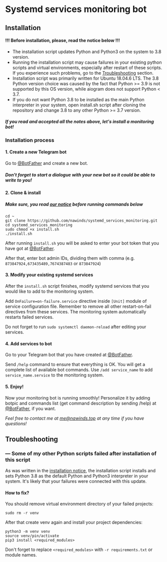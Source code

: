 # Systemd services monitoring bot
## Installation
#### !!! Before installation, please, read the notice below !!!
- The installation script updates Python and Python3 on the system to 3.8 version. 
- Running the installation script may cause failures in your existing python scripts and 
virtual environments, especially after restart of these scripts. If you experience 
such problems, go to the [Troubleshooting](#Troubleshooting) section.
- Installation script was primarily written for Ubuntu 18.04.6 LTS. The 3.8 Python 
version choice was caused by the fact that Python >= 3.9 is not supported by this OS version, 
while aiogram does not support Python < 3.7.
- If you do not want Python 3.8 to be installed as the main Python interpreter in your system,
open install.sh script after cloning the repository and change 3.8 to any other Python >= 3.7 
version.
##### If you read and accepted all the notes above, let's install a monitoring bot!

### Installation process
#### 1. Create a new Telegram bot
Go to [@BotFather](https://t.me/BotFather) and create a new bot.
##### Don't forget to start a dialogue with your new bot so it could be able to write to you!

#### 2. Clone & install
##### Make sure, you read [our notice](#Installation) before running commands below
```shell script
cd ~
git clone https://github.com/nawinds/systemd_services_monitoring.git
cd systemd_services_monitoring
sudo chmod +x install.sh
./install.sh
```
After running `install.sh` you will be asked to enter your bot token that you have got at 
[@BotFather](https://t.me/BotFather).

After that, enter bot admin IDs, dividing them with 
comma (e.g. `873847924,673435489,7674387483` or `873847924`)

#### 3. Modify your existing systemd services
After the `install.sh` script finishes, modify systemd services that you would like 
to add to the monitoring system.

Add `OnFailure=on-failure.service` directive inside `[Unit]` module 
of service configuration file. Remember to remove all other restart-on-fail 
directives from these services. The monitoring system automatically 
restarts failed services.

Do not forget to run `sudo systemctl daemon-reload` after editing your services.

#### 4. Add services to bot
Go to your Telegram bot that you have created at [@BotFather](https://t.me/BotFather).

Send `/help` command to ensure that everything is OK. You will get a complete list 
of available bot commands. Use `/add service_name` to add `service_name.service` to 
the monitoring system.

#### 5. Enjoy!
Now your monitoring bot is running smoothly! Personalize it by adding botpic and commands 
list (get command description by sending /help) at [@BotFather](https://t.me/BotFather), if you want.

_Feel free to contact me at [me@nawinds.top](mailto:me@nawinds.top) at any time 
if you have questions!_

## Troubleshooting
### — Some of my other Python scripts failed after installation of this script
As was written in the [installation notice](#Installation), the installation script 
installs and sets Python 3.8 as the default Python and Python3 interpreter in your system.
It's likely that your failures were connected with this update.
#### How to fix?
You should remove virtual environment directory of your failed projects:
```shell script
sudo rm -r venv
```
After that create venv again and install your project dependencies:
```shell script
python3 -m venv venv
source venv/pin/activate
pip3 install <required_modules>
```
Don't forget to replace `<required_modules>` with `-r requirements.txt` or module names.
